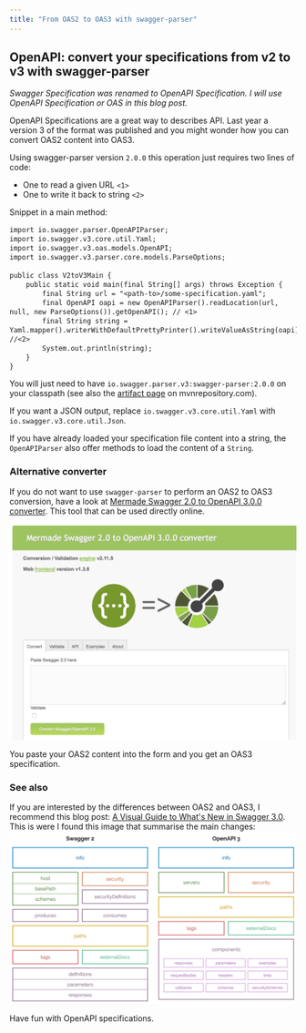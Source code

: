 ```yaml
---
title: "From OAS2 to OAS3 with swagger-parser"
---
```


## OpenAPI: convert your specifications from v2 to v3 with swagger-parser

_Swagger Specification was renamed to OpenAPI Specification. I will use OpenAPI Specification or OAS in this blog post._

OpenAPI Specifications are a great way to describes API. Last year a version 3 of the format was published and you might wonder how you can convert OAS2 content into OAS3.

Using swagger-parser version `2.0.0` this operation just requires two lines of code:

* One to read a given URL `<1>`
* One to write it back to string `<2>`

Snippet in a main method:

```
import io.swagger.parser.OpenAPIParser;
import io.swagger.v3.core.util.Yaml;
import io.swagger.v3.oas.models.OpenAPI;
import io.swagger.v3.parser.core.models.ParseOptions;

public class V2toV3Main {
    public static void main(final String[] args) throws Exception {
        final String url = "<path-to>/some-specification.yaml";
        final OpenAPI oapi = new OpenAPIParser().readLocation(url, null, new ParseOptions()).getOpenAPI(); // <1>
        final String string = Yaml.mapper().writerWithDefaultPrettyPrinter().writeValueAsString(oapi); //<2>
        System.out.println(string);
    }
}
```

You will just need to have `io.swagger.parser.v3:swagger-parser:2.0.0` on your classpath (see also the [artifact page](https://mvnrepository.com/artifact/io.swagger.parser.v3/swagger-parser/2.0.0) on mvnrepository.com).

If you want a JSON output, replace `io.swagger.v3.core.util.Yaml` with `io.swagger.v3.core.util.Json`.

If you have already loaded your specification file content into a string, the `OpenAPIParser` also offer methods to load the content of a `String`.

### Alternative converter

If you do not want to use `swagger-parser` to perform an OAS2 to OAS3 conversion, have a look at [Mermade Swagger 2.0 to OpenAPI 3.0.0 converter](https://mermade.org.uk/openapi-converter).
This tool that can be used directly online.

![mermade-converter.png](/images/mermade-converter.png)

You paste your OAS2 content into the form and you get an OAS3 specification.

### See also

If you are interested by the differences between OAS2 and OAS3, I recommend this blog post:
[A Visual Guide to What's New in Swagger 3.0](https://blog.readme.io/an-example-filled-guide-to-swagger-3-2/).
This is were I found this image that summarise the main changes:
![oas2-oas3-visiual-diff.png](/images/oas2-oas3-visiual-diff.png)

Have fun with OpenAPI specifications.
